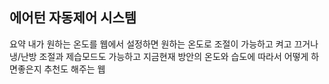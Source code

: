 ## 에어턴 자동제어 시스템

요약 
내가 원하는 온도를 웹에서 설정하면 원하는 온도로 조절이 가능하고 켜고 끄거나 냉/난방 조절과 제습모드도 가능하고 지금현재 방안의 온도와 습도에 따라서 어떻게 하면좋은지 추천도 해주는 웹

